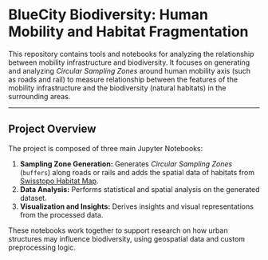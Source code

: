 # BlueCity Biodiversity: Human Mobility and Habitat Fragmentation 

This repository contains tools and notebooks for analyzing the relationship between mobility infrastructure 
and biodiversity. 
It focuses on generating and analyzing *Circular Sampling Zones* around human mobility axis (such as roads and rail) to
measure relationship between the features of the mobility infrastructure and the biodiversity (natural habitats) in the surrounding areas.

--- 
##  Project Overview

The project is composed of three main Jupyter Notebooks:

1. **Sampling Zone Generation:** Generates *Circular Sampling Zones* (`buffers`) along roads or rails and adds the spatial data of habitats from [Swisstopo Habitat Map](https://opendata.swiss/en/dataset/lebensraumkarte-der-schweiz).
2. **Data Analysis:** Performs statistical and spatial analysis on the generated dataset.
3. **Visualization and Insights:** Derives insights and visual representations from the processed data.

These notebooks work together to support research on how urban structures may influence biodiversity, using geospatial data and custom preprocessing logic.
